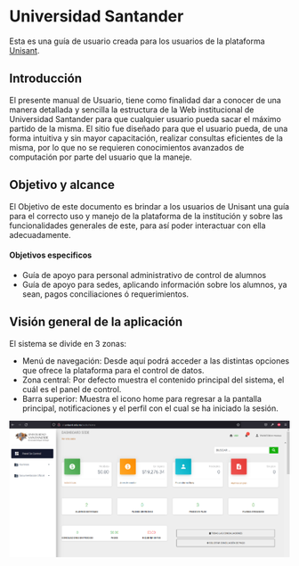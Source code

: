 # Universidad Santander

Esta es una guía de usuario creada para los usuarios de la plataforma [Unisant](http://sii.unisant.edu.mx).

## Introducción

El presente manual de Usuario, tiene como finalidad dar a conocer de una manera detallada y sencilla 
la estructura de la Web institucional de Universidad Santander para que cualquier usuario pueda sacar 
el máximo partido de la misma.
El sitio fue diseñado para que el usuario pueda, de una forma intuitiva y sin mayor capacitación, realizar 
consultas eficientes de la misma, por lo que no se requieren conocimientos avanzados de computación por 
parte del usuario que la maneje.

## Objetivo y alcance

El Objetivo de este documento es brindar a los usuarios de Unisant una guía para el correcto uso y manejo de la plataforma de la institución y sobre las funcionalidades generales de este, para así poder interactuar con ella adecuadamente.

#### Objetivos especificos
- Guía de apoyo para personal administrativo de control de alumnos
- Guía de apoyo para sedes, aplicando información sobre los alumnos, ya sean, pagos
   conciliaciones ó requerimientos.

## Visión general de la aplicación

El sistema se divide en 3 zonas:
 
 
- Menú de navegación: Desde aquí podrá acceder a las distintas opciones que ofrece la plataforma para el control de datos.
- Zona central: Por defecto muestra el contenido principal del sistema, el cuál es el panel de control.
- Barra superior: Muestra el icono home para regresar a la pantalla principal, notificaciones y el perfil con el cual se ha iniciado
    la sesión.


![imagen1](/images/vistageneral.png)